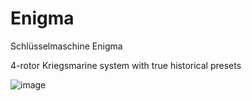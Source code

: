 # Enigma
Schlüsselmaschine Enigma

4-rotor Kriegsmarine system with true historical presets

![image](https://github.com/user-attachments/assets/37369683-e315-4609-88ab-bd189007b915)

